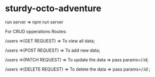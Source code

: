 # sturdy-octo-adventure

run server => npm run server

For CRUD opperations Routes:

/users =>(GET REQUEST) => To view all data;

/users =>(POST REQUEST) => To add new data;

/users =>(PATCH REQUEST) => To update the data => pass params=/:id;

/users =>(DELETE REQUEST) => To delete the data => pass params=/:id ;  

